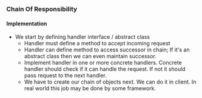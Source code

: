 ### Chain Of Responsibility

#### Implementation

* We start by defining handler interface / abstract class
  * Handler must define a method to accept incoming request
  * Handler can define method to access successor in chain;
If it's an abstract class then we can even maintain successor.
  * Implement handler in one or more concrete handlers. Concrete handler should check
if it can handle the request. If not it should pass request to the next handler.
  * We have to create our chain of objects next. We can do it in client.
In real world this job may be done by some framework.